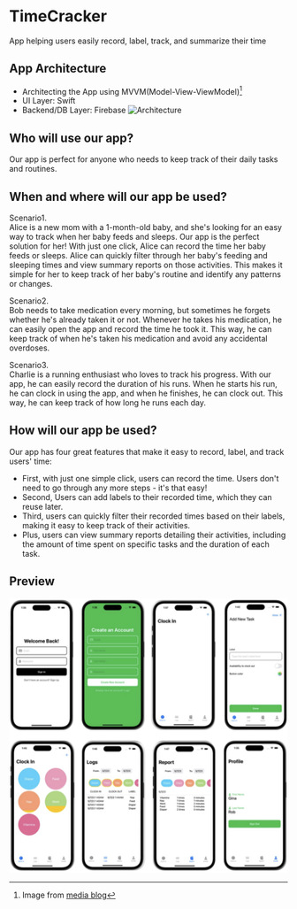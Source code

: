 # TimeCracker
App helping users easily record, label, track, and summarize their time

## App Architecture
* Architecting the App using MVVM(Model-View-ViewModel)[^1]
* UI Layer: Swift
* Backend/DB Layer: Firebase
![Architecture](https://koenig-media.raywenderlich.com/uploads/2020/07/mvvm-diagram.png)
[^1]:Image from [media blog](https://koenig-media.raywenderlich.com/uploads/2020/07/mvvm-diagram.png)

## Who will use our app?
Our app is perfect for anyone who needs to keep track of their daily tasks and routines.

## When and where will our app be used?
Scenario1.<br />
Alice is a new mom with a 1-month-old baby, and she's looking for an easy way to track when her baby feeds and sleeps. Our app is the perfect solution for her! With just one click, Alice can record the time her baby feeds or sleeps. Alice can quickly filter through her baby's feeding and sleeping times and view summary reports on those activities. This makes it simple for her to keep track of her baby's routine and identify any patterns or changes.

Scenario2.<br />
Bob needs to take medication every morning, but sometimes he forgets whether he's already taken it or not. Whenever he takes his medication, he can easily open the app and record the time he took it. This way, he can keep track of when he's taken his medication and avoid any accidental overdoses.

Scenario3.<br />
Charlie is a running enthusiast who loves to track his progress. With our app, he can easily record the duration of his runs. When he starts his run, he can clock in using the app, and when he finishes, he can clock out. This way, he can keep track of how long he runs each day.

## How will our app be used?
Our app has four great features that make it easy to record, label, and track users' time:<br />
- First, with just one simple click, users can record the time. Users don't need to go through any more steps - it's that easy!
- Second, Users can add labels to their recorded time, which they can reuse later.<br />
- Third, users can quickly filter their recorded times based on their labels, making it easy to keep track of their activities.
- Plus, users can view summary reports detailing their activities, including the amount of time spent on specific tasks and the duration of each task.

## Preview
![Preview](./TimeCrackerPreview.png)

